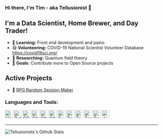 ### Hi there, I'm Tim - aka Tellusionist 👋

## I'm a Data Scientist, Home Brewer, and Day Trader!
- :musical_note: **Learning:** Front end development and paino
- :mask: **Volunteering:** COVID-19 National Scientist Volunteer Database https://covid19sci.org/
- 🔬 **Researching:** Quantum field theory
- 🥅 **Goals:** Contribute more to Open Source projects

## Active Projects
- :game_die: [RPG Random Session Maker](https://github.com/Tellusionist/RPGRandomSessionMaker)

### Languages and Tools:

<img align="left" alt="Visual Studio Code" width="26px" src="https://img.icons8.com/fluent/48/000000/visual-studio-code-2019.png" />
<img align="left" alt="Python" width="26px" src="https://img.icons8.com/color/48/000000/python.png""/>
<img align="left" alt="SQL" width="26px" src="https://img.icons8.com/color/48/000000/microsoft-sql-server.png" />

<img align="left" alt="Git" width="26px" src="https://img.icons8.com/color/48/000000/git.png" />
<img align="left" alt="GitHub" width="26px" src="https://img.icons8.com/fluent/48/000000/github.png"" />
<img align="left" alt="GitLab" width="26px" src="https://img.icons8.com/color/48/000000/gitlab.png" />
<img align="left" alt="Excel" width="26px" src="https://img.icons8.com/color/48/000000/ms-excel.png" />
<img align="left" alt="PowerBI" width="26px" src="https://img.icons8.com/color/48/000000/power-bi.png" />
<img align="left" alt="Tableau" width="26px" src="https://img.icons8.com/color/48/000000/tableau-software.png" />
<img align="left" alt="Teradata" width="26px" src="https://img.icons8.com/color/48/000000/teradata.png" /> 
<img align="left" alt="Docker" width="26px" src="https://img.icons8.com/color/48/000000/docker.png"/>
<img align="left" alt="Jupyter" width="26px" src="https://upload.wikimedia.org/wikipedia/commons/3/38/Jupyter_logo.svg"/>

<br />
<br />

---

<img align="left" alt="Tellusionists's Github Stats" src="https://github-readme-stats.codestackr.vercel.app/api?username=Tellusionist&show_icons=true&hide_border=true" />
